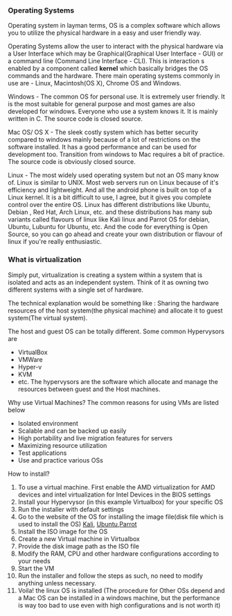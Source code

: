 ### Operating Systems
Operating system in layman terms, OS is a complex software which allows you to utilize the physical hardware in a easy and user friendly way.

Operating Systems allow the user to interact with the physical hardware via a User Interface which may be Graphical(Graphical User Interface - GUI) or a command line (Command Line Interface - CLI).
This is interaction s enabled by a component called **kernel** which basically bridges the OS commands and the hardware.
There main operating systems commonly in use are - Linux, Macintosh(OS X), Chrome OS  and Windows.

Windows - The common OS for personal use. It is extremely user friendly. It is the most suitable for general purpose and most games are also developed for windows. Everyone who use a system knows it. It is mainly written in C. The source code is closed source.

Mac OS/ OS X - The sleek costly system which has better security compared to windows mainly because of a lot of restrictions on the software installed. It has a good performance and can be used for development too. Transition from windows to Mac requires a bit of practice. The source code is obviously closed source. 

Linux - The most widely used operating system but not an OS many know of. Linux is similar to UNIX. Most web servers run on Linux because of it's efficiency and lightweight. And all the android phone is built on top of a Linux kernel. It is a bit difficult to use, I agree, but it gives you complete control over the entire OS. Linux has different distributions like Ubuntu, Debian , Red Hat, Arch Linux, etc. and these distributions has many sub variants called flavours of linux like Kali linux and Parrot OS for debian, Ubuntu, Lubuntu for Ubuntu, etc. And the code for everything is Open Source, so you can go ahead and create your own distribution or flavour of linux if you're really enthusiastic. 

### What is virtualization
Simply put, virtualization is creating a system within a system that is isolated and acts as an independent system. Think of it as owning two different systems with a single set of hardware.

The technical explanation would be something like : Sharing the hardware resources of the host system(the physical machine) and allocate it to guest system(The virtual system).

The host and guest OS can be totally different. Some common Hypervysors are 
- VirtualBox
- VMWare
- Hyper-v
- KVM
- etc.
The hypervysors are the software which allocate and manage the resources between guest and the Host machines. 

Why use Virtual Machines?
The common reasons for using VMs are listed below
- Isolated environment
- Scalable and can be backed up easily
- High portability and live migration features for servers
- Maximizing resource utilization
- Test applications
- Use and practice various OSs

How to install?
1. To use a virtual machine. First enable the AMD virtualization for AMD devices and intel virtualization for Intel Devices in the BIOS settings
2. Install your Hypervysor (in this example Virtualbox) for your specific OS
3. Run the installer with default settings
4. Go to the website of the OS for installing the image file(disk file which is used to install the OS) [Kali](https://www.kali.org/get-kali/#kali-platforms), [Ubuntu](https://ubuntu.com/download/desktop),[Parrot](https://www.parrotsec.org/download/)
5. Install the ISO image for the OS
6. Create a new Virtual machine in Virtualbox
7. Provide the disk image path as the ISO file 
8. Modify the RAM, CPU and other hardware configurations according to your needs
9. Start the VM
10. Run the installer and follow the steps as such, no need to modify anything unless necessary.
11. Voila! the linux OS is installed
(The procedure for Other OSs depend and a Mac OS can be installed in a windows machine, but the performance is way too bad to use even with high configurations and is not worth it)